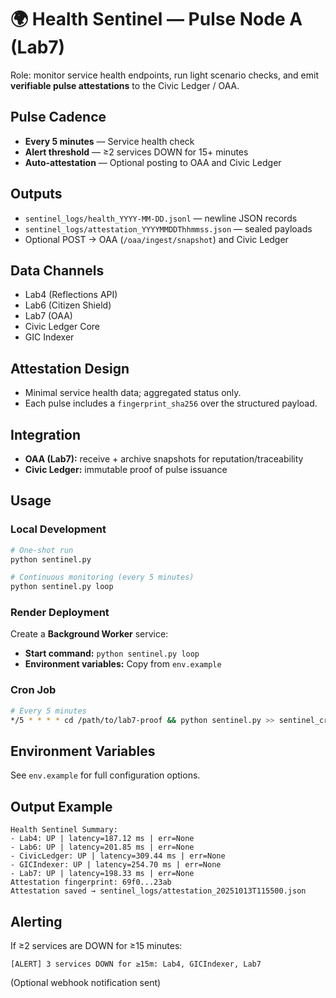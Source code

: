 # 🌍 Health Sentinel — Pulse Node A (Lab7)

Role: monitor service health endpoints, run light scenario checks, and emit **verifiable pulse attestations** to the Civic Ledger / OAA.

## Pulse Cadence
- **Every 5 minutes** — Service health check
- **Alert threshold** — ≥2 services DOWN for 15+ minutes
- **Auto-attestation** — Optional posting to OAA and Civic Ledger

## Outputs
- `sentinel_logs/health_YYYY-MM-DD.jsonl` — newline JSON records
- `sentinel_logs/attestation_YYYYMMDDThhmmss.json` — sealed payloads
- Optional POST → OAA (`/oaa/ingest/snapshot`) and Civic Ledger

## Data Channels
- Lab4 (Reflections API)
- Lab6 (Citizen Shield)
- Lab7 (OAA)
- Civic Ledger Core
- GIC Indexer

## Attestation Design
- Minimal service health data; aggregated status only.
- Each pulse includes a `fingerprint_sha256` over the structured payload.

## Integration
- **OAA (Lab7):** receive + archive snapshots for reputation/traceability
- **Civic Ledger:** immutable proof of pulse issuance

## Usage

### Local Development
```bash
# One-shot run
python sentinel.py

# Continuous monitoring (every 5 minutes)
python sentinel.py loop
```

### Render Deployment
Create a **Background Worker** service:
- **Start command:** `python sentinel.py loop`
- **Environment variables:** Copy from `env.example`

### Cron Job
```bash
# Every 5 minutes
*/5 * * * * cd /path/to/lab7-proof && python sentinel.py >> sentinel_cron.log 2>&1
```

## Environment Variables
See `env.example` for full configuration options.

## Output Example
```
Health Sentinel Summary:
- Lab4: UP | latency=187.12 ms | err=None
- Lab6: UP | latency=201.85 ms | err=None
- CivicLedger: UP | latency=309.44 ms | err=None
- GICIndexer: UP | latency=254.70 ms | err=None
- Lab7: UP | latency=198.33 ms | err=None
Attestation fingerprint: 69f0...23ab
Attestation saved → sentinel_logs/attestation_20251013T115500.json
```

## Alerting
If ≥2 services are DOWN for ≥15 minutes:
```
[ALERT] 3 services DOWN for ≥15m: Lab4, GICIndexer, Lab7
```
(Optional webhook notification sent)
